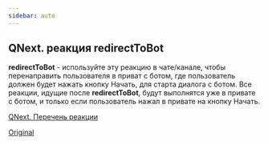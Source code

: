 ```yaml
---
sidebar: auto
---
```


## QNext. реакция redirectToBot

**redirectToBot** - используйте эту реакцию в чате/канале, чтобы перенаправить пользователя в приват с ботом, где пользователь должен будет нажать кнопку Начать, для старта диалога с ботом. Все реакции, идущие после **redirectToBot**, будут выполнятся уже в привате с ботом, и только если пользователь нажал в привате на кнопку Начать. 



[QNext. Перечень реакции](/docs-test/ph/reactions)

[Original](https://telegra.ph/QNext-admin-reaction-redirectToBot-05-09)